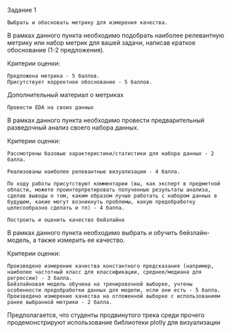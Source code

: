 Задание 1

    Выбрать и обосновать метрику для измерения качества.

В рамках данного пункта необходимо подобрать наиболее релевантную метрику или набор метрик для вашей задачи, написав краткое обоснование (1-2 предложения).

Критерии оценки:

    Предложена метрика - 5 баллов.
    Присутствует корректное обоснование - 5 баллов.

Дополнительный материал о метриках

    Провести EDA на своих данных

В рамках данного пункта необходимо провести предварительный разведочный анализ своего набора данных.

Критерии оценки:

    Рассмотрены базовые характеристики/статистики для набора данных - 2 балла.

    Реализованы наиболее релевантные визуализации - 4 балла.

    По ходу работы присутствуют комментарии (вы, как эксперт в предметной области, можете проинтерпретировать полученные результаты анализа, сделав выводы о том, каким образом лучше работать с набором данных в будущем, какие могут возникнуть проблемы, какую предобработку целесообразно сделать и тп) - 4 балла.

    Построить и оценить качество бейзлайна

В рамках данного пункта необходимо выбрать и обучить бейзлайн-модель, а также измерить ее качество.

Критерии оценки:

    Произведено измерение качества константного предсказания (например, наиболее частотный класс для классификации, среднее/медиана для регрессии) - 3 балла.
    Бейзлайновая модель обучена на тренировочной выборке, учтены особенности предобработки данных для модели, если они есть - 5 балла.
    Произведено измерение качества на отложенной выборке с использованием ранее выбранной метрики - 2 балла.

Предполагается, что студенты продвинутого трека среди прочего продемонстрируют использование библиотеки plotly для визуализации
